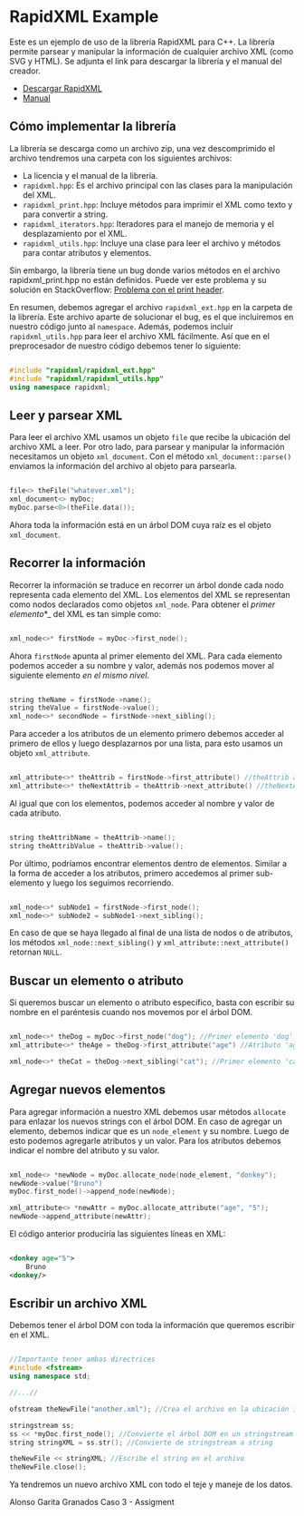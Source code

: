 # RapidXML Example 
Este es un ejemplo de uso de la librería RapidXML para C++. La librería permite parsear y manipular la información de cualquier archivo XML (como SVG y HTML). Se adjunta el link para descargar la librería y el manual del creador. 

- [Descargar RapidXML](https://sourceforge.net/projects/rapidxml/files/latest/download) 
- [Manual](http://rapidxml.sourceforge.net/manual.html)  

## Cómo implementar la librería 
La librería se descarga como un archivo zip, una vez descomprimido el archivo tendremos una carpeta con los siguientes archivos: 

- La licencia y el manual de la librería. 
- ```rapidxml.hpp```: Es el archivo principal con las clases para la manipulación del XML. 
- ```rapidxml_print.hpp```: Incluye métodos para imprimir el XML como texto y para convertir a string. 
- ```rapidxml_iterators.hpp```: Iteradores para el manejo de memoria y el desplazamiento por el XML. 
- ```rapidxml_utils.hpp```: Incluye una clase para leer el archivo y métodos para contar atributos y elementos. 

Sin embargo, la librería tiene un bug donde varios métodos en el archivo rapidxml\_print.hpp no están definidos. Puede ver este problema y su solución en StackOverflow: [Problema con el print header](https://stackoverflow.com/questions/14113923/rapidxml-print-header-has-undefined-methods). 

En resumen, debemos agregar el archivo ```rapidxml_ext.hpp``` en la carpeta de la librería. Este archivo aparte de solucionar el bug, es el que incluiremos en nuestro código junto al ```namespace```. Además, podemos incluir ```rapidxml_utils.hpp``` para leer el archivo XML fácilmente. Así que en el preprocesador de nuestro código debemos tener lo siguiente: 
```c++

#include "rapidxml/rapidxml_ext.hpp"
#include "rapidxml/rapidxml_utils.hpp"
using namespace rapidxml;

```
## Leer y parsear XML 
Para leer el archivo XML usamos un objeto ```file``` que recibe la ubicación del archivo XML a leer. Por otro lado, para parsear y manipular la información necesitamos un objeto ```xml_document```. Con el método ```xml_document::parse()``` enviamos la información del archivo al objeto para parsearla.
```c++

file<> theFile("whatever.xml");
xml_document<> myDoc;
myDoc.parse<0>(theFile.data());

```
Ahora toda la información está en un árbol DOM cuya raíz es el objeto ```xml_document```. 
## Recorrer la información 
Recorrer la información se traduce en recorrer un árbol donde cada nodo representa cada elemento del XML. Los elementos del XML se representan como nodos declarados como objetos ```xml_node```. Para obtener el _primer elemento_*_ del XML es tan simple como: 
```c++

xml_node<>* firstNode = myDoc->first_node();

```
Ahora ```firstNode``` apunta al primer elemento del XML. Para cada elemento podemos acceder a su nombre y valor, además nos podemos mover al siguiente elemento _en el mismo nivel_. 
```c++

string theName = firstNode->name();
string theValue = firstNode->value();
xml_node<>* secondNode = firstNode->next_sibling();

```
Para acceder a los atributos de un elemento primero debemos acceder al primero de ellos y luego desplazarnos por una lista, para esto usamos un objeto ```xml_attribute```. 
```c++

xml_attribute<>* theAttrib = firstNode->first_attribute() //theAttrib apunta al primer atributo del elemento
xml_attribute<>* theNextAttrib = theAttrib->next_attribute() //theNextAttrib apunta al segundo atributo del elemento

``` 
Al igual que con los elementos, podemos acceder al nombre y valor de cada atributo. 
```c++

string theAttribName = theAttrib->name();
string theAttribValue = theAttrib->value();

``` 
Por último, podríamos encontrar elementos dentro de elementos. Similar a la forma de acceder a los atributos, primero accedemos al primer sub-elemento y luego los seguimos recorriendo. 
```c++

xml_node<>* subNode1 = firstNode->first_node();
xml_node<>* subNode2 = subNode1->next_sibling();

``` 
En caso de que se haya llegado al final de una lista de nodos o de atributos, los métodos ```xml_node::next_sibling()``` y ```xml_attribute::next_attribute()``` retornan ```NULL```.
## Buscar un elemento o atributo 
Si queremos buscar un elemento o atributo específico, basta con escribir su nombre en el paréntesis cuando nos movemos por el árbol DOM. 
```c++

xml_node<>* theDog = myDoc->first_node("dog"); //Primer elemento 'dog' en el XML
xml_attribute<>* theAge = theDog->first_attribute("age") //Atributo 'age' del elemento 'dog'

xml_node<>* theCat = theDog->next_sibling("cat"); //Primer elemento 'cat' que esté después del elemento 'dog'

``` 
## Agregar nuevos elementos 
Para agregar información a nuestro XML debemos usar métodos ```allocate``` para enlazar los nuevos strings con el árbol DOM. En caso de agregar un elemento, debemos indicar que es un  ```node_element``` y su nombre. Luego de esto podemos agregarle atributos y un valor. Para los atributos debemos indicar el nombre del atributo y su valor.
```c++

xml_node<> *newNode = myDoc.allocate_node(node_element, "donkey");
newNode->value("Bruno")
myDoc.first_node()->append_node(newNode);

xml_attribute<> *newAttr = myDoc.allocate_attribute("age", "5");
newNode->append_attribute(newAttr);

``` 
El código anterior produciría las siguientes líneas en XML: 
```XML

<donkey age="5">
    Bruno
<donkey/>

``` 
## Escribir un archivo XML 
Debemos tener el árbol DOM con toda la información que queremos escribir en el XML. 
```c++

//Importante tener ambas directrices
#include <fstream>
using namespace std;

//...//

ofstream theNewFile("another.xml"); //Crea el archivo en la ubicación indicada

stringstream ss;
ss << *myDoc.first_node(); //Convierte el árbol DOM en un stringstream
string stringXML = ss.str(); //Convierte de stringstream a string

theNewFile << stringXML; //Escribe el string en el archivo
theNewFile.close();

``` 
Ya tendremos un nuevo archivo XML con todo el teje y maneje de los datos.  

Alonso Garita Granados
Caso 3 - Assigment
